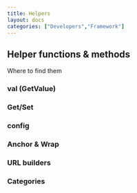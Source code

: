 ```yaml
---
title: Helpers
layout: docs
categories: ["Developers","Framework"]
---
```


## Helper functions & methods

Where to find them

### val (GetValue)

### Get/Set

### config

### Anchor & Wrap

### URL builders

### Categories
